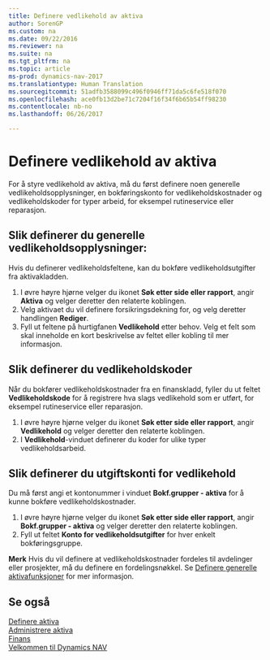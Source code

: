 ```yaml
---
title: Definere vedlikehold av aktiva
author: SorenGP
ms.custom: na
ms.date: 09/22/2016
ms.reviewer: na
ms.suite: na
ms.tgt_pltfrm: na
ms.topic: article
ms-prod: dynamics-nav-2017
ms.translationtype: Human Translation
ms.sourcegitcommit: 51adfb3588099c496f0946ff71da5c6fe518f070
ms.openlocfilehash: ace0fb13d2be71c7204f16f34f6b65b54ff98230
ms.contentlocale: nb-no
ms.lasthandoff: 06/26/2017

---
```


# <a name="how-to-set-up-fixed-asset-maintenance"></a>Definere vedlikehold av aktiva
For å styre vedlikehold av aktiva, må du først definere noen generelle vedlikeholdsopplysninger, en bokføringskonto for vedlikeholdskostnader og vedlikeholdskoder for typer arbeid, for eksempel rutineservice eller reparasjon.

## <a name="to-set-up-general-maintenance-information"></a>Slik definerer du generelle vedlikeholdsopplysninger:
Hvis du definerer vedlikeholdsfeltene, kan du bokføre vedlikeholdsutgifter fra aktivakladden.
1. I øvre høyre hjørne velger du ikonet **Søk etter side eller rapport**, angir **Aktiva** og velger deretter den relaterte koblingen.
2. Velg aktivaet du vil definere forsikringsdekning for, og velg deretter handlingen **Rediger**.
3. Fyll ut feltene på hurtigfanen **Vedlikehold** etter behov. Velg et felt som skal inneholde en kort beskrivelse av feltet eller kobling til mer informasjon.

## <a name="to-set-up-maintenance-codes"></a>Slik definerer du vedlikeholdskoder  
Når du bokfører vedlikeholdskostnader fra en finanskladd, fyller du ut feltet **Vedlikeholdskode** for å registrere hva slags vedlikehold som er utført, for eksempel rutineservice eller reparasjon.
1. I øvre høyre hjørne velger du ikonet **Søk etter side eller rapport**, angir **Vedlikehold** og velger deretter den relaterte koblingen.
2. I **Vedlikehold**-vinduet definerer du koder for ulike typer vedlikeholdsarbeid.

## <a name="to-set-up-maintenance-expense-accounts"></a>Slik definerer du utgiftskonti for vedlikehold  
Du må først angi et kontonummer i vinduet **Bokf.grupper - aktiva** for å kunne bokføre vedlikeholdskostnader.
1. I øvre høyre hjørne velger du ikonet **Søk etter side eller rapport**, angir **Bokf.grupper - aktiva** og velger deretter den relaterte koblingen.
2. Fyll ut feltet **Konto for vedlikeholdsutgifter** for hver enkelt bokføringsgruppe.

**Merk** Hvis du vil definere at vedlikeholdskostnader fordeles til avdelinger eller prosjekter, må du definere en fordelingsnøkkel. Se [Definere generelle aktivafunksjoner](fa-how-setup-general.md) for mer informasjon.

## <a name="see-also"></a>Se også
[Definere aktiva](fa-setup.md)  
[Administrere aktiva](fa-manage.md)  
[Finans](finance-setup.md)  
[Velkommen til Dynamics NAV](across-get-started.md)

